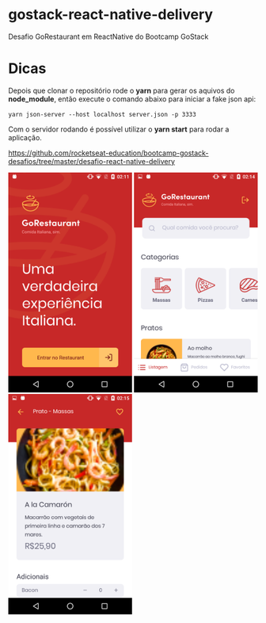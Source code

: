 # gostack-react-native-delivery
Desafio GoRestaurant em ReactNative do Bootcamp GoStack

# Dicas
Depois que clonar o repositório rode o **yarn** para gerar os aquivos do **node_module**, então execute o comando abaixo para iniciar a fake json api:

```
yarn json-server --host localhost server.json -p 3333
```

Com o servidor rodando é possível utilizar o **yarn start** para rodar a aplicação.

https://github.com/rocketseat-education/bootcamp-gostack-desafios/tree/master/desafio-react-native-delivery

<img src="/assets/screenshots/Screenshot_Home.png" width="250">
<img src="/assets/screenshots/Screenshot_Dashboard.png" width="250">
<img src="/assets/screenshots/Screenshot_FoodDetails.png" width="250">
